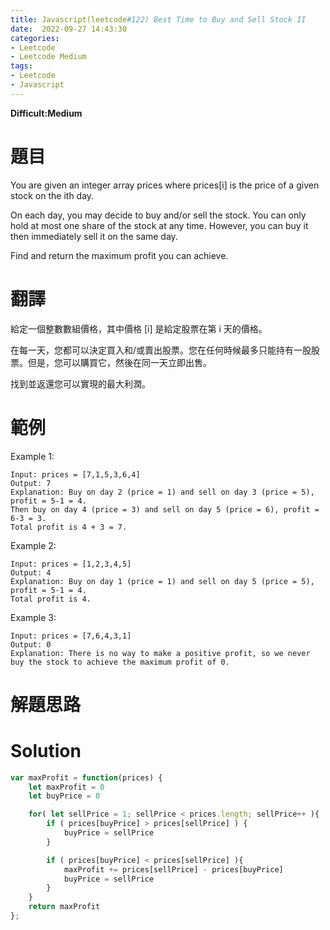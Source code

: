 ```yaml
---
title: Javascript(leetcode#122) Best Time to Buy and Sell Stock II
date:  2022-09-27 14:43:30
categories: 
- Leetcode 
- Leetcode Medium 
tags:
- Leetcode
- Javascript
---
```


**Difficult:Medium**



# 題目
You are given an integer array prices where prices[i] is the price of a given stock on the ith day.

On each day, you may decide to buy and/or sell the stock. You can only hold at most one share of the stock at any time. However, you can buy it then immediately sell it on the same day.

Find and return the maximum profit you can achieve.
<!--more-->
# 翻譯

給定一個整數數組價格，其中價格 [i] 是給定股票在第 i 天的價格。

在每一天，您都可以決定買入和/或賣出股票。您在任何時候最多只能持有一股股票。但是，您可以購買它，然後在同一天立即出售。

找到並返還您可以實現的最大利潤。

# 範例

Example 1:

```
Input: prices = [7,1,5,3,6,4]
Output: 7
Explanation: Buy on day 2 (price = 1) and sell on day 3 (price = 5), profit = 5-1 = 4.
Then buy on day 4 (price = 3) and sell on day 5 (price = 6), profit = 6-3 = 3.
Total profit is 4 + 3 = 7.
```


Example 2:

```
Input: prices = [1,2,3,4,5]
Output: 4
Explanation: Buy on day 1 (price = 1) and sell on day 5 (price = 5), profit = 5-1 = 4.
Total profit is 4.
```



Example 3:

```
Input: prices = [7,6,4,3,1]
Output: 0
Explanation: There is no way to make a positive profit, so we never buy the stock to achieve the maximum profit of 0.
```


# 解題思路


# Solution
```javascript
var maxProfit = function(prices) {
    let maxProfit = 0
    let buyPrice = 0

    for( let sellPrice = 1; sellPrice < prices.length; sellPrice++ ){
        if ( prices[buyPrice] > prices[sellPrice] ) {
            buyPrice = sellPrice
        }

        if ( prices[buyPrice] < prices[sellPrice] ){
            maxProfit += prices[sellPrice] - prices[buyPrice]
            buyPrice = sellPrice
        }
    }
    return maxProfit
};

```